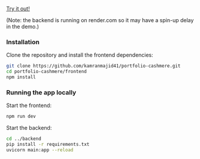 [Try it out!](https://kamranmajid41.github.io/portfolio-cashmere/)

(Note: the backend is running on render.com so it may have a spin-up delay in the demo.)

### Installation

Clone the repository and install the frontend dependencies:

```bash
git clone https://github.com/kamranmajid41/portfolio-cashmere.git
cd portfolio-cashmere/frontend
npm install
```

### Running the app locally

Start the frontend:

```bash
npm run dev
```

Start the backend:

```bash
cd ../backend
pip install -r requirements.txt
uvicorn main:app --reload
```
